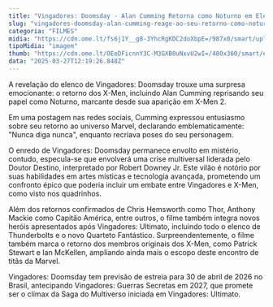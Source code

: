 ```yaml
---
title: "Vingadores: Doomsday - Alan Cumming Retorna como Noturno em Elenco Estelar da Marvel"
slug: "vingadores-doomsday-alan-cumming-reage-ao-seu-retorno-como-noturno-de-x-men-2"
categoria: "FILMES"
midia: "https://cdn.ome.lt/fs6j1Y__g8-3YhcRgKDC2doXbpE=/987x0/smart/uploads/conteudo/fotos/noturno-vingadores-doomsday.jpg"
tipoMidia: "imagem"
thumb: "https://cdn.ome.lt/OEeDFicnnY3C-M3GXB0uNxvU2wI=/480x360/smart/extras/conteudos/noturno-vingadores-doomsday.jpg"
data: "2025-03-27T12:19:26.848Z"
---
```


A revelação do elenco de Vingadores: Doomsday trouxe uma surpresa emocionante: o retorno dos X-Men, incluindo Alan Cumming reprisando seu papel como Noturno, marcante desde sua aparição em X-Men 2.

Em uma postagem nas redes sociais, Cumming expressou entusiasmo sobre seu retorno ao universo Marvel, declarando emblematicamente: "Nunca diga nunca", enquanto recriava poses do seu personagem.

O enredo de Vingadores: Doomsday permanece envolto em mistério, contudo, especula-se que envolverá uma crise multiversal liderada pelo Doutor Destino, interpretado por Robert Downey Jr. Este vilão é notório por suas habilidades em artes místicas e tecnologia avançada, prometendo um confronto épico que poderia incluir um embate entre Vingadores e X-Men, como visto nos quadrinhos.

Além dos retornos confirmados de Chris Hemsworth como Thor, Anthony Mackie como Capitão América, entre outros, o filme também integra novos heróis apresentados após Vingadores: Ultimato, incluindo todo o elenco de Thunderbolts e o novo Quarteto Fantástico. Surpreendentemente, o filme também marca o retorno dos membros originais dos X-Men, como Patrick Stewart e Ian McKellen, ampliando ainda mais o escopo deste encontro de titãs da Marvel.

Vingadores: Doomsday tem previsão de estreia para 30 de abril de 2026 no Brasil, antecipando Vingadores: Guerras Secretas em 2027, que promete ser o clímax da Saga do Multiverso iniciada em Vingadores: Ultimato.